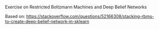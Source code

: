 Exercise on Restricted Boltzmann Machines and Deep Belief Networks  
  
Based on: https://stackoverflow.com/questions/52166308/stacking-rbms-to-create-deep-belief-network-in-sklearn
